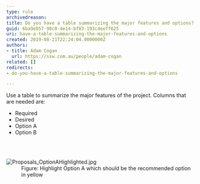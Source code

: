 ```yaml
---
type: rule
archivedreason: 
title: Do you have a table summarizing the major features and options?
guid: 6ba9e857-90c0-4e14-bf83-193c4eeff625
uri: have-a-table-summarizing-the-major-features-and-options
created: 2019-08-21T22:24:04.0000000Z
authors:
- title: Adam Cogan
  url: https://ssw.com.au/people/adam-cogan
related: []
redirects:
- do-you-have-a-table-summarizing-the-major-features-and-options

---
```



<p class="ssw15-rteElement-P">Use a table to summarize the major features of the project. Columns that are needed are&#58;​<br></p><ul><li>Required</li><li>Desired</li><li>Option A</li><li>Option B​</li></ul>
<br><excerpt class='endintro'></excerpt><br>
<dl class="image"><dt>​<img src="/PublishingImages/Proposals_OptionAHighlighted.jpg" alt="Proposals_OptionAHighlighted.jpg" /></dt><dd>Figure&#58; Highlight Option A which should be the recommended option in yellow</dd></dl>


